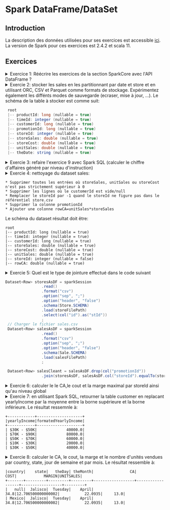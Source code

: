 # Spark DataFrame/DataSet

## Introduction
La description des données utilisées pour ses exercices est accessible [ici](https://github.com/Ahmed-Gater/spark-in-practice/blob/master/datasetdescription.md).
La version de Spark pour ces exercices est 2.4.2 et scala 11.  

## Exercices

<details><summary>Exercice 1: Réécrire les exercices de la section SparkCore avec l'API DataFrame ?</summary>
<p>

<details><summary>Solution de l'exercice 2: Charger le fichier des ventes (sales.csv) dans un DataFrame

```java
DataSet<Row> salesAsDF = ...
```

</summary>  
<p>
  
#### Solution: un fichier peut être chargé en laissant l'API inférrer le schéma ou définir son propre schéma avec DataTypes !!!
```java
// Version 1: Charger sans schéma
Dataset<Row> salesAsDFWithoutSchemaInferring = sparkSession
                .read()
                .format("csv")
                .option("sep", ";")
                .option("header", "false")
                .load(filePath);

// Version 2: Charger le fichier en définissant un schéma
ArrayList<StructField> fields = new ArrayList<>(
                Arrays.asList(
                        DataTypes.createStructField("PRODUCT_ID", DataTypes.LongType, true),
                        DataTypes.createStructField("TIME_ID", DataTypes.IntegerType, true),
                        DataTypes.createStructField("CUSTOMER_ID", DataTypes.LongType, true),
                        DataTypes.createStructField("PROMOTION_ID", DataTypes.LongType, true),
                        DataTypes.createStructField("STORE_ID", DataTypes.IntegerType, true),
                        DataTypes.createStructField("STORE_SALES", DataTypes.DoubleType, true),
                        DataTypes.createStructField("STORE_COST", DataTypes.DoubleType, true),
                        DataTypes.createStructField("UNIT_SALES", DataTypes.DoubleType, true)
                ));
StructType schema = DataTypes.createStructType(fields);
Dataset<Row> salesAsDFWithSchemaDefined = sparkSession
                .read()
                .format("csv")
                .option("sep", ";")
                .option("header", "false")
                .schema(schema)
                .load(filePath);
```

avec les schémas correspondant:

```java
// Printing schema of dataframe loaded by inferring schema
salesAsDFWithoutSchemaInferring.printSchema() ;
root
 |-- _c0: string (nullable = true)
 |-- _c1: string (nullable = true)
 |-- _c2: string (nullable = true)
 |-- _c3: string (nullable = true)
 |-- _c4: string (nullable = true)
 |-- _c5: string (nullable = true)
 |-- _c6: string (nullable = true)
 |-- _c7: string (nullable = true)


// Printing schema of dataframe loaded by defining schema
salesAsDFWithSchemaDefined.printSchema() ;
root
 |-- PRODUCT_ID: long (nullable = true)
 |-- TIME_ID: integer (nullable = true)
 |-- CUSTOMER_ID: long (nullable = true)
 |-- PROMOTION_ID: long (nullable = true)
 |-- STORE_ID: integer (nullable = true)
 |-- STORE_SALES: double (nullable = true)
 |-- STORE_COST: double (nullable = true)
 |-- UNIT_SALES: double (nullable = true)
```
</p>
</details>

<details><summary>Solution de l'exercice 3: charger le fichier des ventes (sales.csv) dans une Dataset<Sale>

```java
Dataset<Sale> as  = ...
```
</summary>  

#### Solution: On peut transformer un Dataset\<Row> à un Dataset\<Sale> en utilisant un encoder ou un aprés mapping du dataframe (si on veut dériver des objets avant d'appliquer l'encoder) !!!

```java
// Version 1: transformer avec un encoder
ArrayList<StructField> fields = new ArrayList<>(
                Arrays.asList(
                        DataTypes.createStructField("productId", DataTypes.LongType, true),
                        DataTypes.createStructField("timeId", DataTypes.IntegerType, true),
                        DataTypes.createStructField("customerId", DataTypes.LongType, true),
                        DataTypes.createStructField("promotionId", DataTypes.LongType, true),
                        DataTypes.createStructField("storeId", DataTypes.IntegerType, true),
                        DataTypes.createStructField("storeSales", DataTypes.DoubleType, true),
                        DataTypes.createStructField("storeCost", DataTypes.DoubleType, true),
                        DataTypes.createStructField("unitSales", DataTypes.DoubleType, true)
                ));
StructType schema = DataTypes.createStructType(fields);
Dataset<Row> salesAsDF = sparkSession
                .read()
                .format("csv")
                .option("sep", ";")
                .option("header", "false")
                .schema(schema)
                .load(filePath);
Encoder<Sale> saleEncoder = Encoders.bean(Sale.class);
Dataset<Sale> as = salesAsDF.as(saleEncoder);
as.printSchema();

// Version 2: transformer avec une Map
ArrayList<StructField> fields = new ArrayList<>(
                Arrays.asList(
                        DataTypes.createStructField("productId", DataTypes.LongType, true),
                        DataTypes.createStructField("timeId", DataTypes.IntegerType, true),
                        DataTypes.createStructField("customerId", DataTypes.LongType, true),
                        DataTypes.createStructField("promotionId", DataTypes.LongType, true),
                        DataTypes.createStructField("storeId", DataTypes.IntegerType, true),
                        DataTypes.createStructField("storeSales", DataTypes.DoubleType, true),
                        DataTypes.createStructField("storeCost", DataTypes.DoubleType, true),
                        DataTypes.createStructField("unitSales", DataTypes.DoubleType, true)
                ));
StructType schema = DataTypes.createStructType(fields);
Dataset<Row> salesAsDF = sparkSession
                .read()
                .format("csv")
                .option("sep", ";")
                .option("header", "false")
                .schema(schema)
                .load(filePath);

Dataset<Sale> salesAsDataSet = salesAsDF.map((MapFunction<Row, Sale>) row -> Sale
                .builder()
                .productId((Integer) row.get(0))
                .timeId((Integer) row.get(1))
                .customerId((Long) row.get(2))
                .promotionId((Integer) row.get(3))
                .storeId((Integer) row.get(4))
                .storeSales((Double) row.get(5))
                .storeCost((Double) row.get(6))
                .unitSales((Double) row.get(7))
                .build(), 
                Encoders.bean(Sale.class));
salesAsDataSet.printSchema();
```
Et les schémas du DataSet est:

```java
// Schema avec la version 1
root
 |-- productId: long (nullable = true)
 |-- timeId: integer (nullable = true)
 |-- customerId: long (nullable = true)
 |-- promotionId: long (nullable = true)
 |-- storeId: integer (nullable = true)
 |-- storeSales: double (nullable = true)
 |-- storeCost: double (nullable = true)
 |-- unitSales: double (nullable = true)

// Schema avec la version 2
root
 |-- customerId: long (nullable = true)
 |-- productId: integer (nullable = true)
 |-- promotionId: integer (nullable = true)
 |-- storeCost: double (nullable = true)
 |-- storeId: integer (nullable = true)
 |-- storeSales: double (nullable = true)
 |-- timeId: integer (nullable = true)
 |-- unitSales: double (nullable = true)


```
</details>

<details><summary>Solution de l'exercice 4 avec DataFrame: Calculer le chiffre d'affaire par magasin

```java
Le résultat peut correspondre à: 
+-------+------------------+
|storeId|        sum(rowCA)|
+-------+------------------+
|     12| 265012.0099999998|
|     22|18206.400000000005|
|      1|164537.21000000037|
|     13| 537768.1800000002|
|      6| 310913.3200000007|
...
```
</summary>  

#### Solution: on peut le faire avec la méthode groupBy et sum ou bien avec la fonction agg !!!

* Solution avec groupBy et sum

```java
ArrayList<StructField> fields = new ArrayList<>(
                Arrays.asList(
                        DataTypes.createStructField("productId", DataTypes.LongType, true),
                        DataTypes.createStructField("timeId", DataTypes.IntegerType, true),
                        DataTypes.createStructField("customerId", DataTypes.LongType, true),
                        DataTypes.createStructField("promotionId", DataTypes.LongType, true),
                        DataTypes.createStructField("storeId", DataTypes.IntegerType, true),
                        DataTypes.createStructField("storeSales", DataTypes.DoubleType, true),
                        DataTypes.createStructField("storeCost", DataTypes.DoubleType, true),
                        DataTypes.createStructField("unitSales", DataTypes.DoubleType, true)
                ));
StructType schema = DataTypes.createStructType(fields);
Dataset<Row> salesAsDF = sparkSession
                .read()
                .format("csv")
                .option("sep", ";")
                .option("header", "false")
                .schema(schema)
                .load(filePath);
Dataset<Row> caByStore = salesAsDF.select(col("storeId"), col("storeSales").multiply(col("unitSales")).as("rowCA"))
                .groupBy(col("storeId"))
                .sum("rowCA").as("ca");
caByStore.show();
```

* Solution avec groupBy et agg (plusieurs fonctions d'aggrégation sont implémentées)
```java
Dataset<Row> caByStore = salesAsDF.select(col("storeId"), col("storeSales").multiply(col("unitSales")).as("rowCA"))
                .groupBy(col("storeId"))
                .agg(sum(col("rowCA")));
```

Le résultat ressemble à:
```java
+-------+------------------+
|storeId|        sum(rowCA)|
+-------+------------------+
|     12| 265012.0099999998|
|     22|18206.400000000005|
|      1|164537.21000000037|
|     13| 537768.1800000002|
|      6| 310913.3200000007|
```

</details>

<details><summary>Solution de l'exercice 5 avec DataFrame: Calculer le nombre d'unités vendues par magasin

```java
Map<Integer, Long> numberUnitsByStore = ...
avec un résultat correspondant à: 
Magasin : 5 a un vendu : 1298 unités
Magasin : 10 a un vendu : 7898 unités
Magasin : 24 a un vendu : 15732 unités
Magasin : 14 a un vendu : 2593 unités
...
```
</summary>  

#### Solution: utiliser la fonction agg présentée dans l'exercice 4 

```java
ArrayList<StructField> fields = new ArrayList<>(
                Arrays.asList(
                        DataTypes.createStructField("productId", DataTypes.LongType, true),
                        DataTypes.createStructField("timeId", DataTypes.IntegerType, true),
                        DataTypes.createStructField("customerId", DataTypes.LongType, true),
                        DataTypes.createStructField("promotionId", DataTypes.LongType, true),
                        DataTypes.createStructField("storeId", DataTypes.IntegerType, true),
                        DataTypes.createStructField("storeSales", DataTypes.DoubleType, true),
                        DataTypes.createStructField("storeCost", DataTypes.DoubleType, true),
                        DataTypes.createStructField("unitSales", DataTypes.DoubleType, true)
                ));
StructType schema = DataTypes.createStructType(fields);
Dataset<Row> salesAsDF = sparkSession
                .read()
                .format("csv")
                .option("sep", ";")
                .option("header", "false")
                .schema(schema)
                .load(filePath);
Dataset<Row> agg = salesAsDF.select(col("storeId"), col("unitSales"))
                .groupBy(col("storeId"))
                .agg(count("unitSales"));
List<Row> rows = agg.collectAsList();
Map<Integer, Long>  storeUnitSales = new HashedMap() ;
rows.stream().forEach(s -> storeUnitSales.put(s.getInt(0),s.getLong(1)));
```

</details>

<details><summary>Solution de l'exercice 6 avec DataFrame: Calculer le chiffre d'affaire par région.  

```java
JavaPairRDD<Integer, Double> caByRegion = ...
avec un résultat correspondant à: 
Region : 23 avec un CA : 537768.1800000002
Region : 89 avec un CA : 151039.54000000007
Region : 26 avec un CA : 265264.4699999993
Region : 47 avec un CA : 310913.3200000007
Region : 2 avec un CA : 76719.89
...
```
</summary>

#### Solution: le moteur sql trouvera lui-même quel schéma de jointure le mieux adapté aux datasets ou le forcer à broadcaster le store.csv dataset !!!

```java
// Lecture du fichier store à broadcaster (fichier très petit)
Dataset<Row> storesAsDF = sparkSession
                .read()
                .format("csv")
                .option("sep", ";")
                .option("header", "false")
                .schema(Store.SCHEMA)
                .load(storeFilePath)
                .select(col("id"),col("regionId")) ;
// Charger le fichier sales.csv
Dataset<Row> salesAsDF = sparkSession
                .read()
                .format("csv")
                .option("sep", ";")
                .option("header", "false")
                .schema(Sale.SCHEMA)
                .load(salesFilePath);
// Sans broadcast
Dataset<Row> caByRegion = salesAsDF.join(storesAsDF, salesAsDF.col("storeId").equalTo(storesAsDF.col("id")))
                .groupBy(col("storeId"))
                .agg(sum(col("storeSales").multiply(col("unitSales"))).as("regionCA"));

// En forçant le broadcast
Dataset<Row> caByRegionWithBroadcast = salesAsDF.join(broadcast(storesAsDF), salesAsDF.col("storeId").equalTo(storesAsDF.col("id")))
                .groupBy(col("storeId"))
                .agg(sum(col("storeSales").multiply(col("unitSales"))).as("regionCA"));
```

</details>

<details><summary>Solution de l'exercice 7 avec DataFrame: Comparer les ventes (en termes de CA) entre les premiers trimestres (Q1) de 1997 et 1998    

```java
JavaPairRDD<Integer, Double>  yearCAQuarter= ...

CA Q1 de l'année 1997 : 460615.02999999735
CA Q1 de l'année 1998 : 965701.8800000021
...
```

</summary>

#### Solution: 

```java
// Lecture du fichier store à broadcaster (fichier très petit)
Dataset<Row> times = sparkSession
                .read()
                .format("csv")
                .option("sep", ";")
                .option("header", "false")
                .schema(TimeByDay.SCHEMA)
                .load(timeByDayFilePath)
                .where(col("quarter").equalTo(quarter))
                .select(col("timeId"),col("theYear")) ;


// Charger le fichier sales.csv
Dataset<Row> salesAsDF = sparkSession
                .read()
                .format("csv")
                .option("sep", ";")
                .option("header", "false")
                .schema(Sale.SCHEMA)
                .load(salesFilePath);

Dataset<Row> caByQuarter = salesAsDF.join(broadcast(times), salesAsDF.col("timeId").equalTo(times.col("timeId")), "right_outer");
caByQuarter.show();

```

</details>

<details><summary>Solution de l'exercice 8 avec DataFrame:       

```
Création du client ES: ESClient es = new ESClient("localhost",9200)  
Envoi de documents vers ES: es.index("sales",map);
...
```

</summary>

#### Solution: 
la fonction util.rowToMap transforme une Row à une Map indexable sur Elasticsearch

```java
// Charger le fichier sales.csv
Dataset<Row> salesAsDF = sparkSession
                .read()
                .format("csv")
                .option("sep", ";")
                .option("header", "false")
                .schema(Sale.SCHEMA)
                .load(salesFilePath);

salesAsDF.foreachPartition(new ForeachPartitionFunction<Row>() {
            ESClient es = new ESClient("localhost",9200) ;
            @Override
            public void call(Iterator<Row> iterator) throws Exception {
                iterator.forEachRemaining(sale -> {
                    es.index("sales",Util.rowToMap(sale));
                });
            }
        });
```

</details>


<details><summary>Solution de l'exercice 9 avec DataFrame: calculer le chiffre d'affaires généré par niveau d'instruction (colonne education du fichier customer.csv.
  Petite contrainte, le fichier customer.csv ne peut pas être broadcasté en l'état.
  Le résultat attendu est:
  
  ```java
  Education level : Graduate Degree a un chiffre d'affaires : 284358.7000000002
  Education level : High School Degree a un chiffre d'affaires : 1614680.6999999923
  Education level : Partial College a un chiffre d'affaires : 506574.38000000064
  Education level : Bachelors Degree a un chiffre d'affaires : 1394302.7699999944
  Education level : Partial High School a un chiffre d'affaires : 1650653.7099999934
  ```
  
  </summary>

#### Solution: 
L'idée de cette question est quand on fait une jointure, on réduit au maximum les données sur lesquelles on ne garde que les donnée nécessaires à la jointure pour réduire le coût du shuffling. 
  
  ```java
  // Lecture du fichier customer à broadcaster
  Dataset<Row> customerEducation = sparkSession
                .read()
                .format("csv")
                .option("sep", ";")
                .option("header", "false")
                .schema(Customer.SCHEMA)
                .load(customerFilePath)
                .select(col("customerId").as("cid"),col("education"))
                ;

  // Charger le fichier sales.csv
  Dataset<Row> salesAsDF = sparkSession
                .read()
                .format("csv")
                .option("sep", ";")
                .option("header", "false")
                .schema(Sale.SCHEMA)
                .load(salesFilePath)
                .select(col("customerId"),col("storeSales").multiply(col("unitSales")).as("rowCA"))
                ;
  Dataset<Row> sum = salesAsDF.join(customerEducation, salesAsDF.col("customerId").equalTo(customerEducation.col("cId")))
                .groupBy(col("education"))
                .agg(sum(col("rowCA")).as("caByEducationLevel"))
                ;
  ```
     
  </details>


<details><summary>Solution de l'exercice 10 avec DataFrame: similaire à l'exercice 8 mais en stockant les résultats sous format CSV sur HDFS.
  </summary>
  
 #### Solution: 
 
  ```java
 // Charger le fichier sales.csv
 Dataset<Row> salesAsDF = sparkSession
                .read()
                .format("csv")
                .option("sep", ";")
                .option("header", "false")
                .schema(Sale.SCHEMA)
                .load(salesFilePath) ;
 salesAsDF.write()
          .format("csv")
          .option("sep",";")
          .option("header","false")
          .mode(SaveMode.Ignore)
          .save(destinationFilePath);
  ```
  
  </details>
   </details>
   
<details><summary>Exercie 2: stocker les sales en les partitionnant par date et store et en utilisant ORC, CSV et Parquet comme formats de stockage. Expérimentez également les diffénts modes de sauvegarde (ecraser, mise à jour, ...). Le schéma de la table à stocker est comme suit:

```java
 root
 |-- productId: long (nullable = true)
 |-- timeId: integer (nullable = true)
 |-- customerId: long (nullable = true)
 |-- promotionId: long (nullable = true)
 |-- storeId: integer (nullable = true)
 |-- storeSales: double (nullable = true)
 |-- storeCost: double (nullable = true)
 |-- unitSales: double (nullable = true)
 |-- theDate: string (nullable = true)
 ``` 
  </summary>

#### Solution: 
 
 ```java
 //Charger le fichier times
 Dataset<Row> times = sparkSession
                .read()
                .format("csv")
                .option("sep", ";")
                .option("header", "false")
                .schema(TimeByDay.SCHEMA)
                .load(timeByDayFilePath)
                .select(col("timeId").as("tId"),col("theDate"))
                ;

 // Charger le fichier sales.csv
 Dataset<Row> salesAsDF = sparkSession
                .read()
                .format("csv")
                .option("sep", ";")
                .option("header", "false")
                .schema(Sale.SCHEMA)
                .load(salesFilePath)
                ;
 Dataset<Row> salesToStore = salesAsDF
                .join(times, salesAsDF.col("timeId").equalTo(times.col("tId")))
                .drop(col("tId"));
 // Stockage en CSV
 salesToStore.write()
                .format("csv")
                .partitionBy("theDate","storeId")
                .option("sep",";")
                .option("header","false")
                .save(destinationDir)
        ;
  // Stockage en ORC
  salesToStore.write()
                .format("orc")
                .partitionBy("theDate","storeId")
                .mode(SaveMode.Overwrite)
                .option("orc.create.index","true")
                .option("orc.bloom.filter.columns","customerId")
                .save(destinationDir);

  // Stockage en Parquet
  salesToStore.write()
                .format("parquet")
                .partitionBy("theDate","storeId")
                .option("compression.codec", "snappy")
                .mode(SaveMode.Ignore)
                .save(destinationDir);

 ```
  
</details>

<details><summary>Exercie 3: refaire l'exercice 9 avec Spark SQL (calculer le chiffre d'affaires généré par niveau d'instruction)
  </summary>

#### Solution: les tables globales sont liés à une base de données globale  global_temp --> il faut utiliser le nom qualifié d'une table, i.e. global_temp.table_name !!! 

```java
// Lecture du fichier customer à broadcaster
Dataset<Row> customerEducation = sparkSession
                .read()
                .format("csv")
                .option("sep", ";")
                .option("header", "false")
                .schema(Customer.SCHEMA)
                .load(customerFilePath)
                .select(col("customerId").as("cid"),col("education"))
                ;
// Charger le fichier sales.csv
Dataset<Row> salesAsDF = sparkSession
                .read()
                .format("csv")
                .option("sep", ";")
                .option("header", "false")
                .schema(Sale.SCHEMA)
                .load(salesFilePath)
                .select(col("customerId"),col("storeSales").multiply(col("unitSales")).as("rowCA"))
                ;
// Publication des dataframes sous forme de tables globales accessibles par tous tant que la session est actice
try {
        salesAsDF.createGlobalTempView("sales");
        customerEducation.createGlobalTempView("customer_education");
}
catch(Exception e){
        throw new IllegalArgumentException("");
}

Dataset<Row> results = sparkSession.sql("select education,sum(rowca) from global_temp.sales " +
                "inner join global_temp.customer_education " +
                "on global_temp.sales.customerId=global_temp.customer_education.cId " +
                "group by education");
results.show();
```
</details>

<details><summary>Exercie 4: nettoyage du dataset sales:
  
  ```
  * Supprimer toutes les entrées où storeSales, unitSales ou storeCost n'est pas strictement supérieur à 0
  * Supprimer les lignes où le customerId est vide/null
  * Remplacer le storeId par -1 quand le storeId ne figure pas dans le référentiel store.csv
  * Supprimer la colonne promotionId
  * Ajouter une colonne rowCA=unitSales*storeSales
  ```
  Le schéma du dataset résultat doit être: 
 
 ```
 root
 |-- productId: long (nullable = true)
 |-- timeId: integer (nullable = true)
 |-- customerId: long (nullable = true)
 |-- storeSales: double (nullable = true)
 |-- storeCost: double (nullable = true)
 |-- unitSales: double (nullable = true)
 |-- storeId: integer (nullable = false)
 |-- rowCA: double (nullable = true)
```
  </summary>

#### Solution: 
  
  ```java
  // Lecture du fichier customer à broadcaster
  Dataset<Row> storesAsDF = sparkSession
                .read()
                .format("csv")
                .option("sep", ";")
                .option("header", "false")
                .schema(Store.SCHEMA)
                .load(storeFilePath)
                .select(col("id").as("stId"))
                ;
  // Charger le fichier sales.csv
  Dataset<Row> salesAsDF = sparkSession
                .read()
                .format("csv")
                .option("sep", ";")
                .option("header", "false")
                .schema(Sale.SCHEMA)
                .load(salesFilePath)
                ;

  Dataset<Row> salesCleant = salesAsDF.drop(col("promotionId"))
                .na()
                .drop("any", new String[]{"storeCost", "storeSales", "unitSales","customerId"})
                .where(col("storeCost").gt(0).and(col("storeSales").gt(0)).and(col("unitSales").gt(0)))
                .join(storesAsDF, salesAsDF.col("storeId").equalTo(storesAsDF.col("stId")),"left_outer")
                .na()
                .fill(ImmutableMap.of("stId", -1))
                .drop(col("storeId"))
                .withColumnRenamed("stId","storeId")
                .withColumn("rowCA",col("storeSales").multiply(col("unitSales")));
                ;
  salesCleant.printSchema();
```
  
</details>

<details><summary>Exercie 5: Quel est le type de jointure effectué dans le code suivant
  
```java
Dataset<Row> storesAsDF = sparkSession
                .read()
                .format("csv")
                .option("sep", ";")
                .option("header", "false")
                .schema(Store.SCHEMA)
                .load(storeFilePath)
                .select(col("id").as("stId"))
                ;
 // Charger le fichier sales.csv
 Dataset<Row> salesAsDF = sparkSession
                .read()
                .format("csv")
                .option("sep", ";")
                .option("header", "false")
                .schema(Sale.SCHEMA)
                .load(salesFilePath)
                ;

 Dataset<Row> salesCleant = salesAsDF.drop(col("promotionId"))
                .join(storesAsDF, salesAsDF.col("storeId").equalTo(storesAsDF.col("stId")),"left_outer") ;
```
</summary>

#### Pour le savoir, il faut afficher le plan physique avec:

```java
salesCleant.explain() ;
```

#### Ce qui donnera: 

```
== Physical Plan ==
*(2) BroadcastHashJoin [storeId#54], [stId#48], LeftOuter, BuildRight
:- *(2) FileScan csv [productId#50L,timeId#51,customerId#52L,storeId#54,storeSales#55,storeCost#56,unitSales#57] Batched: false, Format: CSV, Location: InMemoryFileIndex[file:/D:/BDAcademyCode/bdacademy/data/sales.csv], PartitionFilters: [], PushedFilters: [], ReadSchema: struct<productId:bigint,timeId:int,customerId:bigint,storeId:int,storeSales:double,storeCost:doub...
+- BroadcastExchange HashedRelationBroadcastMode(List(cast(input[0, int, true] as bigint)))
   +- *(1) Project [id#0 AS stId#48]
      +- *(1) Filter isnotnull(id#0)
         +- *(1) FileScan csv [id#0] Batched: false, Format: CSV, Location: InMemoryFileIndex[file:/D:/BDAcademyCode/bdacademy/data/store.csv], PartitionFilters: [], PushedFilters: [IsNotNull(id)], ReadSchema: struct<id:int>
```
</details>

<details><summary>Exercie 6: calculer le le CA,le cout et la marge maximal par storeId ainsi qu'au niveau global
 </summary>
  
 #### La solution: 
 
 ```
 // Charger le fichier sales.csv
 Dataset<Row> salesAsDF = sparkSession
                .read()
                .format("csv")
                .option("sep", ";")
                .option("header", "false")
                .schema(Sale.SCHEMA)
                .load(salesFilePath)
                .withColumn("rowCA",col("storeSales").multiply(col("unitSales")))
                .withColumn("rowCost",col("storeCost").multiply(col("unitSales")))
                .withColumn("margin",col("storeSales").multiply(col("unitSales")).minus(col("storeCost").multiply(col("unitSales"))))
                ;
Dataset<Row> agg = salesAsDF.rollup("storeId").agg(ImmutableMap.of("rowCA", "sum", "rowCost", "sum","margin","max"));
```

Ce qui donnera comme résultat:

```
+---------+------------------+------------------+------------------+
|  storeId|        sum(rowCA)|      sum(rowCost)|       max(margin)|
+---------+------------------+------------------+------------------+
|        1|164537.21000000037| 65966.98699999962|           65.7225|
|        6| 310913.3200000007|124376.34520000008|             67.66|
|       23|151039.54000000007| 60404.26209999999|             66.81|
|        4| 167369.9499999998|  67236.0063999999|            89.244|
|       16|352874.43999999994| 141130.3777000002|            69.475|
|     null| 5450570.259999958|2182034.5484999768|           90.7776|
|       22|18206.400000000005|         7241.4041|26.174400000000002|
|       14|15890.259999999998| 6332.340100000005|23.107499999999998|
|       21|240343.31000000064| 96383.51200000019|            69.475|
```


</details>

<details><summary>Exercie 7: en utilisant Spark SQL, retourner la table customer en replacant yearlyIncome par la moyenne entre la borne supérieure et la borne inférieure. Le résultat ressemnle à:
 
  ```
 +------------+--------------------+
|yearlyIncome|formatedYearlyIncome|
+------------+--------------------+
| $30K - $50K|             40000.0|
| $70K - $90K|             80000.0|
| $50K - $70K|             60000.0|
| $10K - $30K|             20000.0|
| $30K - $50K|             40000.0|
 ```

 </summary>
  
 #### La solution: 
 
 ```
 // Lecture du fichier customer à broadcaster
 Dataset<Row> customerAsDF = sparkSession
                .read()
                .format("csv")
                .option("sep", ";")
                .option("header", "false")
                .schema(Customer.SCHEMA)
                .load(customerFilePath) ;
 customerAsDF.createGlobalTempView("customer");
 customerAsDF.sparkSession().sqlContext().udf().register("income", new UDF1<String, Double>() {
            @Override
            public Double call(String rawIncome) {
                //"$70K - $90K"
                String[] split = rawIncome.replace('$', ' ').replace('K', ' ').trim().split("-");
                Double lowerBound = Double.valueOf(split[0])*1000 ;
                Double upperBound = Double.valueOf(split[1])*1000 ;
                return (lowerBound+upperBound)/2 ;
            }
        }, DataTypes.DoubleType) ;

 sparkSession.sql("select income(yearlyIncome) from global_temp.customer").show();
```
</details>

<details><summary>Exercie 8: calculer le CA, le cout, la marge et le nombre d'unités vendues par country, state, jour de semaine et par mois. Le résultat ressemble à:

```
|country|    state|   theDay| theMonth|                CA|              COST|            MARGIN|UNITSALES|
+-------+---------+---------+---------+------------------+------------------+------------------+---------+
|   null|  Jalisco|  Tuesday|    April|              34.8|12.706500000000002|           22.0935|     13.0|
| Mexico|  Jalisco|  Tuesday|    April|              34.8|12.706500000000002|           22.0935|     13.0|
```

</summary>

```java
Dataset<Row> salesAsDF = Sale.loadAsDF(sparkSession,salesFilePath) ;
Dataset<Row> customerAsDF = Customer.loadAsDF(sparkSession, customerFilePath).withColumnRenamed("customerId","cId");
Dataset<Row> storeAsDF = Store.loadAsDF(sparkSession, storeFilePath).withColumnRenamed("id","sId").drop(col("country"));
Dataset<Row> timeAsDF = TimeByDay.loadAsDF(sparkSession, timeByDay).withColumnRenamed("timeId","tId");;

Dataset<Row> denormalizedSales = salesAsDF
        .join(broadcast(customerAsDF), salesAsDF.col("customerId").equalTo(customerAsDF.col("cId")), "left_outer")
        .join(broadcast(storeAsDF), salesAsDF.col("storeId").equalTo(storeAsDF.col("sId")), "left_outer")
        .join(broadcast(timeAsDF), salesAsDF.col("timeId").equalTo(timeAsDF.col("tId")), "left_outer") ;

Dataset<Row> agg = denormalizedSales.cube("country","state", "theDay", "theMonth")
                .agg(sum(col("storeSales").multiply(col("unitSales"))).as("CA"),
                     sum(col("storeCost").multiply(col("unitSales"))).as("COST"),
                     sum(col("storeSales").multiply(col("unitSales")).minus(col("storeCost").multiply(col("unitSales")))).as("MARGIN"),
                     sum(col("unitSales")).as("UNITSALES")) ;
agg.show(1000);
```

</details>
